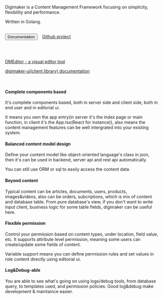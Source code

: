 Digimaker is a Content Management Framework focusing on simplicity, flexibility and performance. 

Written in Golang.

<br />
<a href="https://digimaker.org/doc"><button class="btn btn-primary">Documentation</button></a>  &nbsp;&nbsp; <a href="https://github.com/digimakergo/digimaker">Github project</a>


<br /><br />

<a href="https://digimaker.org/dmeditor">DMEditor - a visual editor tool</a>

<a href="https://digimaker.org/doc/digimaker-ui">digimaker-ui(client library) documentation</a>

<br />

#### Complete components based
It's complete components based, both in server side and client side, both in end user and in editorial ui.

It means you own the app entry(in server it's the index page or main function, in client it's the App.tsx(React for instance)), also means the content management features can be well intergrated into your existing system.

#### Balanced content model design
Define your content model like object-oriented language's class in json, then it's can be used in backend, server api and rest api automatically.

You can still use ORM or sql to easily access the content data.

#### Beyond content
Typical content can be articles, documents, users, products, images&videos, also can be orders, subcriptions, which is mix of content and database table. From pure database's view, if you don't want to write input client, business logic for some table fields, digimaker can be useful here.

#### Flexible permission
Control your permission based on content types, under location, field value, etc. It supports attribute level permission, meaning some users can create/update some fields of content.

Variable support means you can define permission rules and set values in role content directly using editorial ui.

#### Log&Debug-able
You are able to see what's going on using logs/debug tools, from database query, to templates used, and permission policies. Good log&debug make development & maintaince easier.
